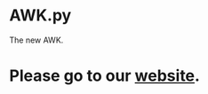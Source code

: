 # AWK.py
The new AWK.

# Please go to our [website](https://pylabo.github.io/AWK.py "pylabo.github.io/AWK.py").
